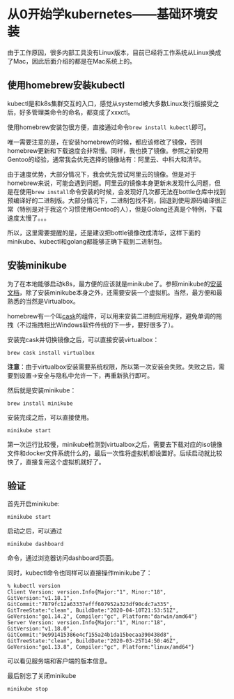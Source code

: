 # 从0开始学kubernetes——基础环境安装

由于工作原因，很多内部工具没有Linux版本，目前已经将工作系统从Linux换成了Mac，因此后面介绍的都是在Mac系统上的。

## 使用homebrew安装kubectl
kubectl是和k8s集群交互的入口，感觉从systemd被大多数Linux发行版接受之后，好多管理类命令的命名，都变成了xxxctl。

使用homebrew安装包很方便，直接通过命令`brew install kubectl`即可。

唯一需要注意的是，在安装homebrew的时候，都应该修改了镜像，否则homebrew更新和下载速度会非常慢。同样，我也换了镜像。参照之前使用Gentoo的经验，通常我会优先选择的镜像站有：阿里云、中科大和清华。

由于速度优势，大部分情况下，我会优先尝试阿里云的镜像。但是对于homebrew来说，可能会遇到问题。阿里云的镜像本身更新未发现什么问题，但是在使用`brew install`命令安装的时候，会发现好几次都无法在bottle仓库中找到预编译好的二进制版。大部分情况下，二进制包找不到，回退到使用源码编译很正常（特别是对于我这个习惯使用Gentoo的人），但是Golang还真是个特例，下载速度太慢了。。。

所以，这里需要提醒的是，还是建议把bottle镜像改成清华，这样下面的minikube、kubectl和golang都能够正确下载到二进制包。

## 安装minikube
为了在本地能够启动k8s，最方便的应该就是minikube了。参照minikube的[安装文档](https://kubernetes.io/docs/tasks/tools/install-minikube/#before-you-begin)，除了安装minikube本身之外，还需要安装一个虚拟机。当然，最方便和最熟悉的当然是Virtualbox。

homebrew有一个叫[cask](https://github.com/Homebrew/homebrew-cask)的组件，可以用来安装二进制应用程序，避免单调的拖拽（不过拖拽相比Windows软件传统的下一步，要好很多了）。

安装完cask并切换镜像之后，可以直接安装virtualbox：
```
brew cask install virtualbox
```

**注意**：由于virtualbox安装需要系统权限，所以第一次安装会失败。失败之后，需要到设置->安全与隐私中允许一下，再重新执行即可。

然后就是安装minikube：
```
brew install minikube
```

安装完成之后，可以直接使用。

```
minikube start
```

第一次运行比较慢，minikube检测到virtualbox之后，需要去下载对应的iso镜像文件和docker文件系统什么的，最后一次性将虚拟机都设置好。后续启动就比较快了，直接复用这个虚拟机就好了。

## 验证
首先开启minikube:
```
minikube start
```

启动之后，可以通过
```
minikube dashboard
```
命令，通过浏览器访问dashboard页面。

同时，kubectl命令也同样可以直接操作minikube了：
```
% kubectl version
Client Version: version.Info{Major:"1", Minor:"18", GitVersion:"v1.18.1", GitCommit:"7879fc12a63337efff607952a323df90cdc7a335", GitTreeState:"clean", BuildDate:"2020-04-10T21:53:51Z", GoVersion:"go1.14.2", Compiler:"gc", Platform:"darwin/amd64"}
Server Version: version.Info{Major:"1", Minor:"18", GitVersion:"v1.18.0", GitCommit:"9e991415386e4cf155a24b1da15becaa390438d8", GitTreeState:"clean", BuildDate:"2020-03-25T14:50:46Z", GoVersion:"go1.13.8", Compiler:"gc", Platform:"linux/amd64"}
```
可以看见服务端和客户端的版本信息。

最后别忘了关闭minikube

```
minikube stop
```